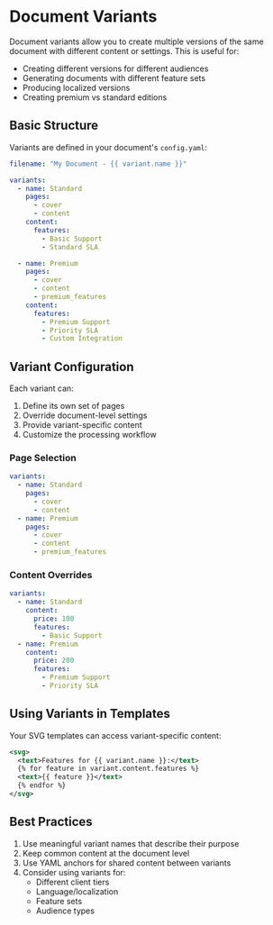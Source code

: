 # Document Variants

Document variants allow you to create multiple versions of the same document with
different content or settings. This is useful for:

- Creating different versions for different audiences
- Generating documents with different feature sets
- Producing localized versions
- Creating premium vs standard editions

## Basic Structure

Variants are defined in your document's `config.yaml`:

```yaml
filename: "My Document - {{ variant.name }}"

variants:
  - name: Standard
    pages:
      - cover
      - content
    content:
      features:
        - Basic Support
        - Standard SLA

  - name: Premium
    pages:
      - cover
      - content
      - premium_features
    content:
      features:
        - Premium Support
        - Priority SLA
        - Custom Integration
```

## Variant Configuration

Each variant can:

1. Define its own set of pages
2. Override document-level settings
3. Provide variant-specific content
4. Customize the processing workflow

### Page Selection

```yaml
variants:
  - name: Standard
    pages:
      - cover
      - content
  - name: Premium
    pages:
      - cover
      - content
      - premium_features
```

### Content Overrides

```yaml
variants:
  - name: Standard
    content:
      price: 100
      features:
        - Basic Support
  - name: Premium
    content:
      price: 200
      features:
        - Premium Support
        - Priority SLA
```

## Using Variants in Templates

Your SVG templates can access variant-specific content:

```xml
<svg>
  <text>Features for {{ variant.name }}:</text>
  {% for feature in variant.content.features %}
  <text>{{ feature }}</text>
  {% endfor %}
</svg>
```

## Best Practices

1. Use meaningful variant names that describe their purpose
2. Keep common content at the document level
3. Use YAML anchors for shared content between variants
4. Consider using variants for:
   - Different client tiers
   - Language/localization
   - Feature sets
   - Audience types
